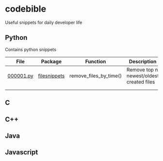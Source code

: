 # codebible
Useful snippets for daily developer life

## Python
Contains python snippets

| File                              | Package     | Function                 | Description                             |
|-----------------------------------|-------------|--------------------------|-----------------------------------------|
| [000001.py](./filesnippets/000001.py)  | [filesnippets](./filesnippets)   | remove_files_by_time()   | Remove top n newest/oldest created files|
|                                   |             |                          |                                         |
|                                   |             |                          |                                         |

## C

## C++

## Java

## Javascript